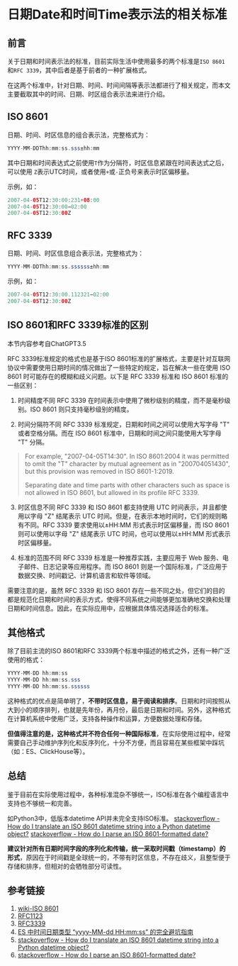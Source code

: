 # 日期Date和时间Time表示法的相关标准

## 前言

关于日期和时间表示法的标准，目前实际生活中使用最多的两个标准是`ISO 8601`和`RFC 3339`，其中后者是基于前者的一种扩展格式。

在这两个标准中，针对日期、时间、时间间隔等表示法都进行了相关规定，而本文主要截取其中的时间、日期、时区组合表示法来进行介绍。


## ISO 8601

日期、时间、时区信息的组合表示法，完整格式为：
```Java
YYYY-MM-DDThh:mm:ss.sss±hh:mm
```

其中日期和时间表达式之前使用`T`作为分隔符，时区信息紧跟在时间表达式之后，可以使用
`Z`表示UTC时间，或者使用`+`或`-`正负号来表示时区偏移量。

示例，如：
```Java
2007-04-05T12:30:00:231+08:00
2007-04-05T12:30:00−02:00
2007-04-05T12:30:00Z
```


## RFC 3339


日期、时间、时区信息组合表示法，完整格式为：
```Java
YYYY-MM-DDThh:mm:ss.ssssss±hh:mm
```

示例，如：
```Java
2007-04-05T12:30:00.112321−02:00
2007-04-05T12:30:00Z
```



## ISO 8601和RFC 3339标准的区别

本节内容参考自ChatGPT3.5

RFC 3339标准规定的格式也是基于ISO 8601标准的扩展格式，主要是针对互联网协议中需要使用日期时间的情况做出了一些特定的规定，旨在解决一些在使用 ISO 8601 时可能存在的模糊和歧义问题。以下是 RFC 3339 标准和 ISO 8601 标准的一些区别：

1. 时间精度不同
RFC 3339 在时间表示中使用了微秒级别的精度，而不是毫秒级别。ISO 8601 则只支持毫秒级别的精度。

2. 时间分隔符不同
RFC 3339 标准规定，日期和时间之间可以使用大写字母 "T" 或者空格分隔。而在 ISO 8601 标准中，日期和时间之间只能使用大写字母 "T" 分隔。

>For example, "2007-04-05T14:30". In ISO 8601:2004 it was permitted to omit the "T" character by mutual agreement as in "200704051430", but this provision was removed in ISO 8601-1:2019. 
>
>Separating date and time parts with other characters such as space is not allowed in ISO 8601, but allowed in its profile RFC 3339.


3. 时区信息不同
RFC 3339 和 ISO 8601 都支持使用 UTC 时间表示，并且都使用以字母 "Z" 结尾表示 UTC 时间。但是，在表示本地时间时，它们的规则略有不同。RFC 3339 要求使用以±HH:MM 形式表示时区偏移量，而 ISO 8601 则可以使用以字母 "Z" 结尾表示 UTC 时间，也可以使用以±HH:MM 形式表示时区偏移量。

4. 标准的范围不同
RFC 3339 标准是一种推荐实践，主要应用于 Web 服务、电子邮件、日志记录等应用程序。而 ISO 8601 则是一个国际标准，广泛应用于数据交换、时间戳记、计算机语言和软件等领域。

需要注意的是，虽然 RFC 3339 和 ISO 8601 存在一些不同之处，但它们的目的都是规范化日期和时间的表示方式，使得不同系统之间能够更加准确地交换和处理日期和时间信息。因此，在实际应用中，应根据具体情况选择适合的标准。


## 其他格式


除了目前主流的ISO 8601和RFC 3339两个标准中描述的格式之外，还有一种广泛使用的格式：
```Java
YYYY-MM-DD hh:mm:ss
YYYY-MM-DD hh:mm:ss.sss
YYYY-MM-DD hh:mm:ss.ssssss
```

这种格式的优点是简单明了，**不带时区信息，易于阅读和排序**。日期和时间按照从大到小的顺序排列，也就是先年份，再月份，最后是日期和时间。另外，这种格式在计算机系统中使用广泛，支持各种操作和运算，方便数据处理和存储。

**但值得注意的是，这种格式并不符合任何一种国际标准**，在实际使用过程中，经常需要自己手动维护序列化和反序列化，十分不方便，而且容易在某些框架中踩坑（如：ES、ClickHouse等）。


## 总结

鉴于目前在实际使用过程中，各种标准混杂不够统一，ISO标准在各个编程语言中支持也不够统一和完善。

如Python3中，低版本datetime API并未完全支持ISO标准。
[stackoverflow - How do I translate an ISO 8601 datetime string into a Python datetime object?](stackoverflow.com/questions/969285/how-do-i-translate-an-iso-8601-datetime-string-into-a-python-datetime-object)
[stackoverflow - How do I parse an ISO 8601-formatted date?](https://stackoverflow.com/questions/127803/how-do-i-parse-an-iso-8601-formatted-date)

**建议针对所有日期时间字段的序列化和传输，统一采取时间戳（timestamp）的形式**，原因在于时间戳是全球统一的，不带有时区信息，不存在歧义，且整型便于存储和排序，但相对的会牺牲部分可读性。


## 参考链接
1. [wiki-ISO 8601](https://zh.wikipedia.org/wiki/ISO_8601)
2. [RFC1123](https://datatracker.ietf.org/doc/html/rfc1123)
3. [RFC3339](https://datatracker.ietf.org/doc/html/rfc3339)
4. [ES 中时间日期类型 “yyyy-MM-dd HH:mm:ss” 的完全避坑指南](https://blog.csdn.net/wlei0618/article/details/123712605)
5. [stackoverflow - How do I translate an ISO 8601 datetime string into a Python datetime object?](stackoverflow.com/questions/969285/how-do-i-translate-an-iso-8601-datetime-string-into-a-python-datetime-object)
6. [stackoverflow - How do I parse an ISO 8601-formatted date?](https://stackoverflow.com/questions/127803/how-do-i-parse-an-iso-8601-formatted-date)